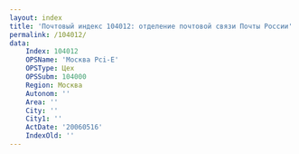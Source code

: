 ```yaml
---
layout: index
title: 'Почтовый индекс 104012: отделение почтовой связи Почты России'
permalink: /104012/
data:
    Index: 104012
    OPSName: 'Москва Pci-E'
    OPSType: Цех
    OPSSubm: 104000
    Region: Москва
    Autonom: ''
    Area: ''
    City: ''
    City1: ''
    ActDate: '20060516'
    IndexOld: ''
---
```

